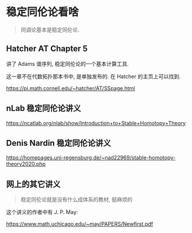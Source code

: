 # 稳定同伦论看啥

> 同调论基本是稳定同伦论.

## Hatcher AT Chapter 5

讲了 Adams 谱序列, 稳定同伦论的一个基本计算工具.

这一章不在代数拓扑那本书中, 是单独发布的. 在 Hatcher 的主页上可以找到.

https://pi.math.cornell.edu/~hatcher/AT/SSpage.html

## nLab 稳定同伦论讲义

https://ncatlab.org/nlab/show/Introduction+to+Stable+Homotopy+Theory

## Denis Nardin 稳定同伦论讲义

https://homepages.uni-regensburg.de/~nad22969/stable-homotopy-theory2020.php

## 网上的其它讲义

> 稳定同伦论就是没有什么成体系的教材, 挺麻烦的

这个讲义的作者中有 J. P. May:

https://www.math.uchicago.edu/~may/PAPERS/Newfirst.pdf
